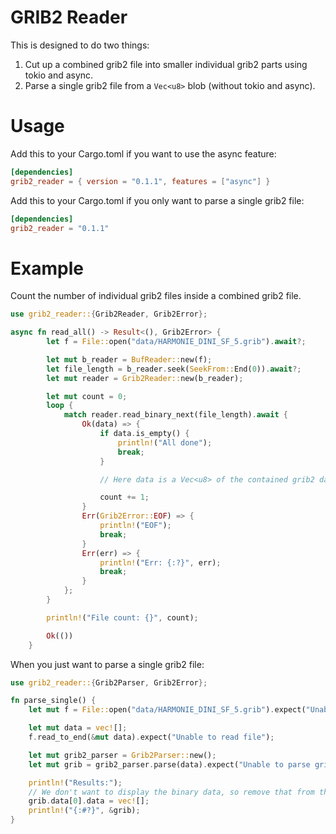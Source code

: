 # GRIB2 Reader
This is designed to do two things:

 1. Cut up a combined grib2 file into smaller individual grib2 parts using tokio and async.
 2. Parse a single grib2 file from a `Vec<u8>` blob (without tokio and async).

# Usage
Add this to your Cargo.toml if you want to use the async feature:

```toml
[dependencies]
grib2_reader = { version = "0.1.1", features = ["async"] }
```

Add this to your Cargo.toml if you only want to parse a single grib2 file:

```toml
[dependencies]
grib2_reader = "0.1.1"
```

# Example
Count the number of individual grib2 files inside a combined grib2 file.
```rust
use grib2_reader::{Grib2Reader, Grib2Error};

async fn read_all() -> Result<(), Grib2Error> {
        let f = File::open("data/HARMONIE_DINI_SF_5.grib").await?;

        let mut b_reader = BufReader::new(f);
        let file_length = b_reader.seek(SeekFrom::End(0)).await?;
        let mut reader = Grib2Reader::new(b_reader);

        let mut count = 0;
        loop {
            match reader.read_binary_next(file_length).await {
                Ok(data) => {
                    if data.is_empty() {
                        println!("All done");
                        break;
                    }

                    // Here data is a Vec<u8> of the contained grib2 data

                    count += 1;
                }
                Err(Grib2Error::EOF) => {
                    println!("EOF");
                    break;
                }
                Err(err) => {
                    println!("Err: {:?}", err);
                    break;
                }
            };
        }

        println!("File count: {}", count);

        Ok(())
    }
```
When you just want to parse a single grib2 file:
```rust
use grib2_reader::{Grib2Parser, Grib2Error};

fn parse_single() {
    let mut f = File::open("data/HARMONIE_DINI_SF_5.grib").expect("Unable to open file");

    let mut data = vec![];
    f.read_to_end(&mut data).expect("Unable to read file");

    let mut grib2_parser = Grib2Parser::new();
    let mut grib = grib2_parser.parse(data).expect("Unable to parse grib2 file");

    println!("Results:");
    // We don't want to display the binary data, so remove that from the output
    grib.data[0].data = vec![];
    println!("{:#?}", &grib);
}
```